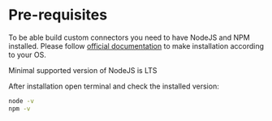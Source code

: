 # Pre-requisites

To be able build custom connectors you need to have NodeJS and NPM installed. Please follow [official documentation](https://docs.npmjs.com/downloading-and-installing-node-js-and-npm) to make installation according to your OS.

Minimal supported version of NodeJS is LTS

After installation open terminal and check the installed version:

```bash
node -v
npm -v
```
